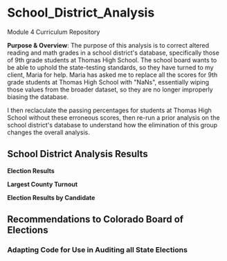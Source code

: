 # School_District_Analysis
Module 4 Curriculum Repository

**Purpose & Overview**: 
The purpose of this analysis is to correct altered reading and math grades in a school district's database, specifically those of 9th grade students at Thomas High School.
The school board wants to be able to uphold the state-testing standards, so they have turned to my client, Maria for help.  Maria has asked me to replace all the scores for 9th grade students at Thomas High School with "NaNs", essentially wiping those values from the broader dataset, so they are no longer improperly biasing the database.

I then reclaculate the passing percentages for students at Thomas High School without these erroneous scores, then re-run a prior analysis on the school district's database to understand how the elimination of this group changes the overall analysis.

## School District  Analysis Results

**Election Results**




**Largest County Turnout** 



**Election Results by Candidate**



## Recommendations to Colorado Board of Elections
### Adapting Code for Use in Auditing all State Elections

